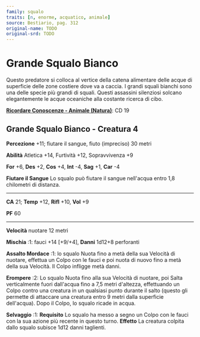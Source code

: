 ```yaml
---
family: squalo
traits: [n, enorme, acquatico, animale]
source: Bestiario, pag. 312
original-name: TODO
original-srd: TODO
---
```


# Grande Squalo Bianco

Questo predatore si colloca al vertice della catena alimentare delle acque di
superficie delle zone costiere dove va a caccia. I grandi squali bianchi sono
una delle specie più grandi di squali. Questi assassini silenziosi solcano
elegantemente le acque oceaniche alla costante ricerca di cibo.

**[Ricordare Conoscenze - Animale (Natura)](/azioni/ricordare-conoscenze)**: CD
19

## Grande Squalo Bianco - Creatura 4

**Percezione** +11; fiutare il sangue, fiuto (impreciso) 30 metri

**Abilità** Atletica +14, Furtività +12, Sopravvivenza +9

**For** +6, **Des** +2, **Cos** +4, **Int** -4, **Sag** +1, **Car** -4

**Fiutare il Sangue** Lo squalo può fiutare il sangue nell'acqua entro 1,8
chilometri di distanza.

---

**CA** 21; **Temp** +12, **Rifl** +10, **Vol** +9

**PF** 60

---

**Velocità** nuotare 12 metri

**Mischia** :1: fauci +14 \[+9/+4], **Danni** 1d12+8 perforanti

**Assalto Mordace** :1: lo squalo Nuota fino a metà della sua Velocità di
nuotare, effettua un Colpo con le fauci e poi nuota di nuovo fino a metà della
sua Velocità. Il Colpo infligge metà danni.

**Erompere** :2: Lo squalo Nuota fino alla sua Velocità di nuotare, poi Salta
verticalmente fuori dall'acqua fino a 7,5 metri d'altezza, effettuando un Colpo
contro una creatura in un qualsiasi punto durante il salto (questo gli permette
di attaccare una creatura entro 9 metri dalla superficie dell'acqua). Dopo il
Colpo, lo squalo ricade in acqua.

**Selvaggio** :1: **Requisito** Lo squalo ha messo a segno un Colpo con le fauci
con la sua azione più recente in questo turno. **Effetto** La creatura colpita
dallo squalo subisce 1d12 danni taglienti.
